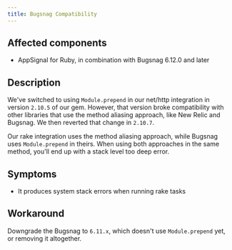 ```yaml
---
title: Bugsnag Compatibility
---
```


## Affected components

- AppSignal for Ruby, in combination with Bugsnag 6.12.0 and later

## Description

We've switched to using `Module.prepend` in our net/http integration in version `2.10.5` of our gem. However, that version broke compatibility with other libraries that use the method aliasing approach, like New Relic and Bugsnag. We then reverted that change in `2.10.7`.

Our rake integration uses the method aliasing approach, while Bugsnag uses `Module.prepend` in theirs. When using both approaches in the same method, you'll end up with a stack level too deep error.


## Symptoms

- It produces system stack errors when running rake tasks

## Workaround

Downgrade the Bugsnag to `6.11.x`, which doesn't use `Module.prepend` yet, or removing it altogether.

